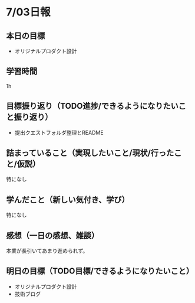 # 7/03日報
## 本日の目標
- オリジナルプロダクト設計
## 学習時間
1h
## 目標振り返り（TODO進捗/できるようになりたいこと振り返り）
- 提出クエストフォルダ整理とREADME
## 詰まっていること（実現したいこと/現状/行ったこと/仮説）
特になし
## 学んだこと（新しい気付き、学び）
特になし
## 感想（一日の感想、雑談）
本業が長引いてあまり進められず。
## 明日の目標（TODO目標/できるようになりたいこと）
- オリジナルプロダクト設計
- 技術ブログ
